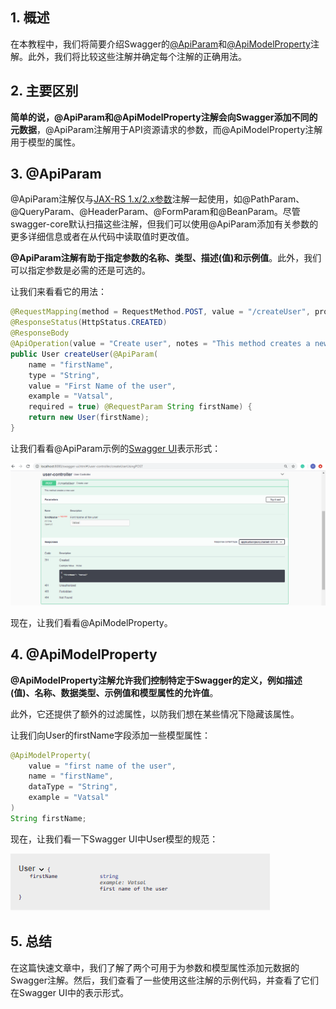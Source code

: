 ## 1. 概述

在本教程中，我们将简要介绍Swagger的[@ApiParam](http://docs.swagger.io/swagger-core/v1.5.0/apidocs/io/swagger/annotations/ApiParam.html)和[@ApiModelProperty](http://docs.swagger.io/swagger-core/v1.5.0/apidocs/io/swagger/annotations/ApiModelProperty.html)注解。此外，我们将比较这些注解并确定每个注解的正确用法。

## 2. 主要区别

**简单的说，@ApiParam和@ApiModelProperty注解会向Swagger添加不同的元数据**，@ApiParam注解用于API资源请求的参数，而@ApiModelProperty注解用于模型的属性。

## 3. @ApiParam

@ApiParam注解仅与[JAX-RS 1.x/2.x参数](https://www.baeldung.com/jersey-request-parameters)注解一起使用，如@PathParam、@QueryParam、@HeaderParam、@FormParam和@BeanParam。尽管swagger-core默认扫描这些注解，但我们可以使用@ApiParam添加有关参数的更多详细信息或者在从代码中读取值时更改值。

**@ApiParam注解有助于指定参数的名称、类型、描述(值)和示例值**。此外，我们可以指定参数是必需的还是可选的。

让我们来看看它的用法：

```java
@RequestMapping(method = RequestMethod.POST, value = "/createUser", produces = "application/json; charset=UTF-8")
@ResponseStatus(HttpStatus.CREATED)
@ResponseBody
@ApiOperation(value = "Create user", notes = "This method creates a new user")
public User createUser(@ApiParam(
	name = "firstName",
	type = "String",
	value = "First Name of the user",
	example = "Vatsal",
	required = true) @RequestParam String firstName) {
	return new User(firstName);
}
```

让我们看看@ApiParam示例的[Swagger UI](https://swagger.io/tools/swagger-ui/)表示形式：

<img src="../assets/img_7.png">

现在，让我们看看@ApiModelProperty。

## 4. @ApiModelProperty

**@ApiModelProperty注解允许我们控制特定于Swagger的定义，例如描述(值)、名称、数据类型、示例值和模型属性的允许值**。

此外，它还提供了额外的过滤属性，以防我们想在某些情况下隐藏该属性。

让我们向User的firstName字段添加一些模型属性：

```java
@ApiModelProperty(
    value = "first name of the user", 
    name = "firstName", 
    dataType = "String", 
    example = "Vatsal"
)
String firstName;
```

现在，让我们看一下Swagger UI中User模型的规范：

<img src="../assets/img_8.png">

## 5. 总结

在这篇快速文章中，我们了解了两个可用于为参数和模型属性添加元数据的Swagger注解。然后，我们查看了一些使用这些注解的示例代码，并查看了它们在Swagger UI中的表示形式。